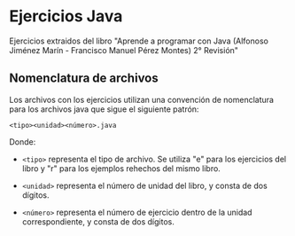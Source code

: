 # Ejercicios Java

Ejercicios extraidos del libro "Aprende a programar con Java (Alfonoso Jiménez Marín - Francisco Manuel Pérez Montes) 2° Revisión"

## Nomenclatura de archivos

Los archivos con los ejercicios utilizan una convención de nomenclatura para los archivos java que sigue el siguiente patrón:

`<tipo><unidad><número>.java`

Donde:

* `<tipo>` representa el tipo de archivo. Se utiliza "e" para los ejercicios del libro y "r" para los ejemplos rehechos del mismo libro.

* `<unidad>` representa el número de unidad del libro, y consta de dos dígitos.

* `<número>` representa el número de ejercicio dentro de la unidad correspondiente, y consta de dos dígitos.

